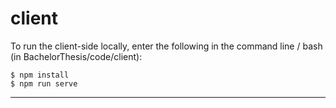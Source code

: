 # client

To run the client-side locally, enter the following in the command line / bash (in BachelorThesis/code/client):

```console
$ npm install
$ npm run serve
```
---